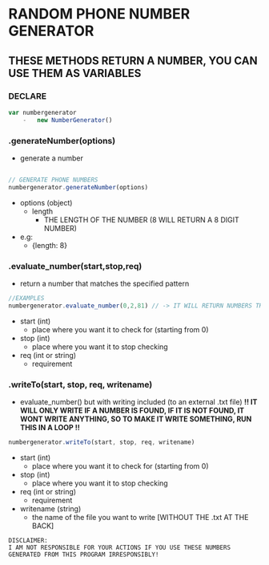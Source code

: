 # RANDOM PHONE NUMBER GENERATOR

## THESE METHODS RETURN A NUMBER, YOU CAN USE THEM AS VARIABLES

### DECLARE
```JAVASCRIPT
var numbergenerator
    -   new NumberGenerator()
```

### .generateNumber(options)
-   generate a number
```javascript

// GENERATE PHONE NUMBERS
numbergenerator.generateNumber(options)
```

-   options (object)
    -   length
        -  THE LENGTH OF THE NUMBER (8 WILL RETURN A 8 DIGIT NUMBER)
-   e.g:
    -   {length: 8}

### .evaluate_number(start,stop,req)
-   return a number that matches the specified pattern
```javascript
//EXAMPLES
numbergenerator.evaluate_number(0,2,81) // -> IT WILL RETURN NUMBERS THAT MATCHES `81` FROM THE FIRST 2 DIGITS ([81]998382)
```

-   start (int)
    -   place where you want it to check for (starting from 0)
-   stop (int)
    -   place where you want it to stop checking
-   req (int or string)
    -   requirement

### .writeTo(start, stop, req, writename)
-   evaluate_number() but with writing included (to an external .txt file) **!! IT WILL ONLY WRITE IF A NUMBER IS FOUND, IF IT IS NOT FOUND, IT WONT WRITE ANYTHING, SO TO MAKE IT WRITE SOMETHING, RUN THIS IN A LOOP !!**
```javascript
numbergenerator.writeTo(start, stop, req, writename)
```
-   start (int)
    -   place where you want it to check for (starting from 0)
-   stop (int)
    -   place where you want it to stop checking
-   req (int or string)
    -   requirement
-   writename (string)
    -   the name of the file you want to write [WITHOUT THE .txt AT THE BACK]

```
DISCLAIMER:
I AM NOT RESPONSIBLE FOR YOUR ACTIONS IF YOU USE THESE NUMBERS GENERATED FROM THIS PROGRAM IRRESPONSIBLY!
```